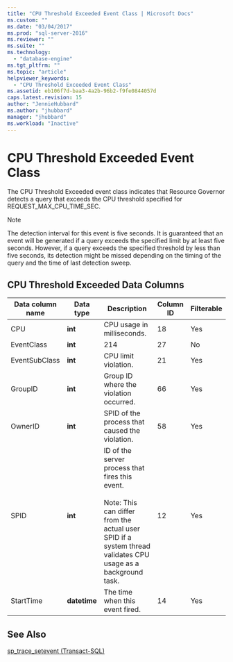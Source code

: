 ```yaml
---
title: "CPU Threshold Exceeded Event Class | Microsoft Docs"
ms.custom: ""
ms.date: "03/04/2017"
ms.prod: "sql-server-2016"
ms.reviewer: ""
ms.suite: ""
ms.technology: 
  - "database-engine"
ms.tgt_pltfrm: ""
ms.topic: "article"
helpviewer_keywords: 
  - "CPU Threshold Exceeded Event Class"
ms.assetid: eb106f7d-baa3-4a2b-96b2-f9fe0844057d
caps.latest.revision: 15
author: "JennieHubbard"
ms.author: "jhubbard"
manager: "jhubbard"
ms.workload: "Inactive"
---
```

# CPU Threshold Exceeded Event Class
  The CPU Threshold Exceeded event class indicates that Resource Governor detects a query that exceeds the CPU threshold specified for REQUEST_MAX_CPU_TIME_SEC.  
  
> [!NOTE]  
>  The detection interval for this event is five seconds. It is guaranteed that an event will be generated if a query exceeds the specified limit by at least five seconds. However, if a query exceeds the specified threshold by less than five seconds, its detection might be missed depending on the timing of the query and the time of last detection sweep.  
  
## CPU Threshold Exceeded Data Columns  
  
|Data column name|Data type|Description|Column ID|Filterable|  
|----------------------|---------------|-----------------|---------------|----------------|  
|CPU|**int**|CPU usage in milliseconds.|18|Yes|  
|EventClass|**int**|214|27|No|  
|EventSubClass|**int**|CPU limit violation.|21|Yes|  
|GroupID|**int**|Group ID where the violation occurred.|66|Yes|  
|OwnerID|**int**|SPID of the process that caused the violation.|58|Yes|  
|SPID|**int**|ID of the server process that fires this event.<br /><br /> Note: This can differ from the actual user SPID if a system thread validates CPU usage as a background task.|12|Yes|  
|StartTime|**datetime**|The time when this event fired.|14|Yes|  
  
## See Also  
 [sp_trace_setevent &#40;Transact-SQL&#41;](../../relational-databases/system-stored-procedures/sp-trace-setevent-transact-sql.md)  
  
  
